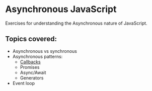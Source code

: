 # Asynchronous JavaScript

Exercises for understanding the Asynchronous nature of JavaScript.
<!-- Course https://www.udemy.com/course/asynchronous-javascript/ -->

## Topics covered:

- Asynchronous vs synchronous
- Asynchronous patterns:
  - [Callbacks](https://github.com/narcisabadea/Asynchronous-JS/blob/main/node/callbacks.md)
  - Promises
  - Async/Await
  - Generators
- Event loop
